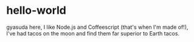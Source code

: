 # hello-world

gyasuda here, I like Node.js and Coffeescript (that's when I'm made of!),
I've had tacos on the moon and find them far superior to Earth tacos.
